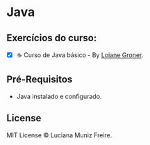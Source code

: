 # Java

## Exercícios do curso:

 - [x] :coffee: Curso de Java básico - By [Loiane Groner](http://loiane.training).


## Pré-Requisitos

 * Java instalado e configurado.
 

## License

MIT License © Luciana Muniz Freire.
